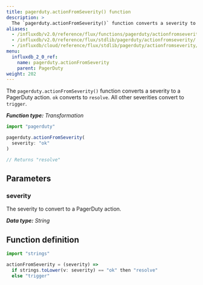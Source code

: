 ```yaml
---
title: pagerduty.actionFromSeverity() function
description: >
  The `pagerduty.actionFromSeverity()` function converts a severity to a PagerDuty action.
aliases:
  - /influxdb/v2.0/reference/flux/functions/pagerduty/actionfromseverity/
  - /influxdb/v2.0/reference/flux/stdlib/pagerduty/actionfromseverity/
  - /influxdb/cloud/reference/flux/stdlib/pagerduty/actionfromseverity/
menu:
  influxdb_2_0_ref:
    name: pagerduty.actionFromSeverity
    parent: PagerDuty
weight: 202
---
```


The `pagerduty.actionFromSeverity()` function converts a severity to a PagerDuty action.
`ok` converts to `resolve`.
All other severities convert to `trigger`.

_**Function type:** Transformation_

```js
import "pagerduty"

pagerduty.actionFromSeverity(
  severity: "ok"
)

// Returns "resolve"
```

## Parameters

### severity
The severity to convert to a PagerDuty action.

_**Data type:** String_

## Function definition
```js
import "strings"

actionFromSeverity = (severity) =>
  if strings.toLower(v: severity) == "ok" then "resolve"
  else "trigger"
```
